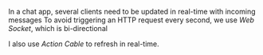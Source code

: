 In a chat app, several clients need to be updated in real-time with incoming messages
To avoid triggering an HTTP request every second, we use *Web Socket*, which is bi-directional

I also use *Action Cable* to refresh in real-time.
